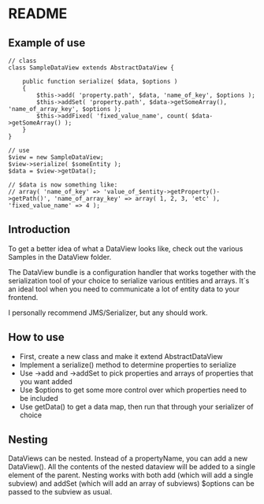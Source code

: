 README
======

Example of use
--------------

```
// class
class SampleDataView extends AbstractDataView {

    public function serialize( $data, $options )
    {
        $this->add( 'property.path', $data, 'name_of_key', $options );
        $this->addSet( 'property.path', $data->getSomeArray(), 'name_of_array_key', $options );
        $this->addFixed( 'fixed_value_name', count( $data->getSomeArray() );
    }
}

// use
$view = new SampleDataView;
$view->serialize( $someEntity );
$data = $view->getData();

// $data is now something like:
// array( 'name_of_key' => 'value_of_$entity->getProperty()->getPath()', 'name_of_array_key' => array( 1, 2, 3, 'etc' ), 'fixed_value_name' => 4 );

```
Introduction
--------------

To get a better idea of what a DataView looks like, check out the various Samples in the DataView folder.

The DataView bundle is a configuration handler that works together with the serialization tool of your choice to
serialize various entities and arrays. It´s an ideal tool when you need to communicate a lot of entity data to your
frontend.

I personally recommend JMS/Serializer, but any should work.

How to use
----------

- First, create a new class and make it extend AbstractDataView
- Implement a serialize() method to determine properties to serialize
- Use ->add and ->addSet to pick properties and arrays of properties that you want added
- Use $options to get some more control over which properties need to be included
- Use getData() to get a data map, then run that through your serializer of choice

Nesting
-------

DataViews can be nested. Instead of a propertyName, you can add a new DataView().
All the contents of the nested dataview will be added to a single element of the parent.
Nesting works with both add (which will add a single subview) and addSet (which will add an array of subviews)
$options can be passed to the subview as usual.